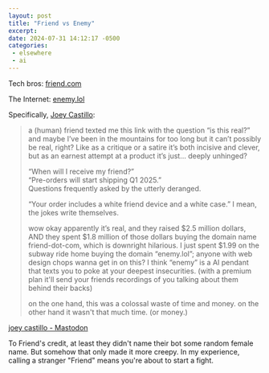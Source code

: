 ```yaml
---
layout: post
title: "Friend vs Enemy"
excerpt: 
date: 2024-07-31 14:12:17 -0500
categories: 
 - elsewhere
 - ai
---
```


Tech bros: [friend.com](https://www.friend.com)

The Internet: [enemy.lol](https://www.enemy.lol)

Specifically, [Joey Castillo](https://www.oddlyspecificobjects.com/):

> a (human) friend texted me this link with the question “is this real?” and maybe I’ve been in the mountains for too long but it can’t possibly be real, right? Like as a critique or a satire it’s both incisive and clever, but as an earnest attempt at a product it’s just… deeply unhinged? 
> 
> “When will I receive my friend?”  
> “Pre-orders will start shipping Q1 2025.”  
> Questions frequently asked by the utterly deranged.
>
> “Your order includes a white friend device and a white case.” I mean, the jokes write themselves.
>
> wow okay apparently it’s real, and they raised $2.5 million dollars, AND they spent $1.8 million of those dollars buying the domain name friend-dot-com, which is downright hilarious. I just spent $1.99 on the subway ride home buying the domain “enemy.lol”; anyone with web design chops wanna get in on this? I think “enemy” is a AI pendant that texts you to poke at your deepest insecurities. (with a premium plan it'll send your friends recordings of you talking about them behind their backs)
>
> on the one hand, this was a colossal waste of time and money. on the other hand it wasn't that much time. (or money.)

[joey castillo - Mastodon](https://mastodon.social/@joeycastillo/112878835336802923)

To Friend's credit, at least they didn't name their bot some random female name. But somehow that only made it more creepy. In my experience, calling a stranger "Friend" means you're about to start a fight.
